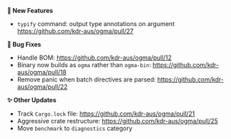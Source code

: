 **🔬 New Features**
- `typify` command: output type annotations on argument <https://github.com/kdr-aus/ogma/pull/27>

**🐛 Bug Fixes**
- Handle BOM: https://github.com/kdr-aus/ogma/pull/12
- Binary now builds as `ogma` rather than `ogma-bin`: https://github.com/kdr-aus/ogma/pull/18
- Remove panic when batch directives are parsed: <https://github.com/kdr-aus/ogma/pull/22>

**✨ Other Updates**
- Track `Cargo.lock` file: <https://github.com/kdr-aus/ogma/pull/21>
- Aggressive crate restructure: <https://github.com/kdr-aus/ogma/pull/25>
- Move `benchmark` to `diagnostics` category

